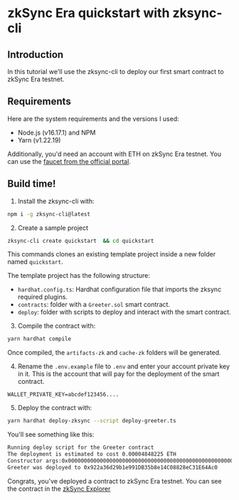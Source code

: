 # zkSync Era quickstart with zksync-cli

## Introduction

In this tutorial we'll use the zksync-cli to deploy our first smart contract to zkSync Era testnet.

## Requirements

Here are the system requirements and the versions I used:

- Node.js (v16.17.1) and NPM
- Yarn (v1.22.19)

Additionally, you'd need an account with ETH on zkSync Era testnet. You can use the [faucet from the official portal](https://goerli.portal.zksync.io/faucet).

## Build time!

1. Install the zksync-cli with:

```sh
npm i -g zksync-cli@latest
```

2. Create a sample project
  
```sh
zksync-cli create quickstart  && cd quickstart
```

This commands clones an existing template project inside a new folder named `quickstart`.

The template project has the following structure:

- `hardhat.config.ts`: Hardhat configuration file that imports the zksync required plugins.
- `contracts`: folder with a `Greeter.sol` smart contract.
- `deploy`: folder with scripts to deploy and interact with the smart contract.

3. Compile the contract with:

```sh
yarn hardhat compile
```

Once compiled, the `artifacts-zk` and `cache-zk` folders will be generated.

4. Rename the `.env.example` file to `.env` and enter your account private key in it. This is the account that will pay for the deployment of the smart contract.

```text
WALLET_PRIVATE_KEY=abcdef123456....
```

5. Deploy the contract with:

```sh
yarn hardhat deploy-zksync --script deploy-greeter.ts
```

You'll see something like this:

```sh
Running deploy script for the Greeter contract
The deployment is estimated to cost 0.00004848225 ETH
Constructor args:0x000000000000000000000000000000000000000000000000000000000000002000000000000000000000000000000000000000000000000000000000000000094869207468657265210000000000000000000000000000000000000000000000
Greeter was deployed to 0x922a36d29b1e991DB35b8e14C08828eC31E64Ac0
```

Congrats, you've deployed a contract to zkSync Era testnet. You can see the contract in the [zkSync Explorer](https://goerli.explorer.zksync.io/)
